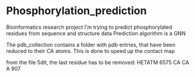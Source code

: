 # Phosphorylation_prediction
Bioinformatics research project
I'm trying to predict phosphorylated residues from sequence and structure data
Prediction algorithm is a GNN

The pdb_collection contains a folder with pdb entries, that have been reduced to their CA atoms. 
This is done to speed up the contact map



from the file 5dlt, the last residue has to be removed:
HETATM 6575 CA    CA A 907